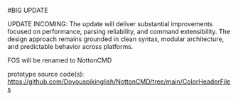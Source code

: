 #BIG UPDATE

UPDATE INCOMING: The update will deliver substantial improvements focused on performance, parsing reliability, and command extensibility. The design approach remains grounded in clean syntax, modular architecture, and predictable behavior across platforms.

FOS will be renamed to NottonCMD

prototype source code(s): https://github.com/Doyouspikinglish/NottonCMD/tree/main/ColorHeaderFiles
